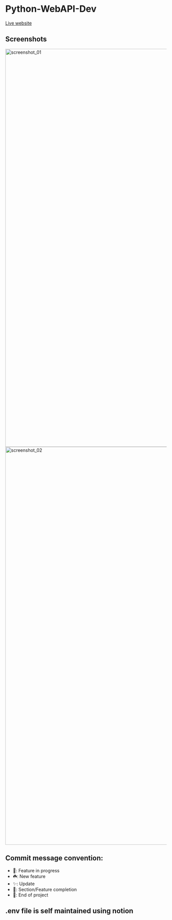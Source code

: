 # Python-WebAPI-Dev
<a href="https://fastapi-jiang.herokuapp.com/" target="_blank">Live website</a>

## Screenshots
<img width="1243" alt="screenshot_01" src="https://user-images.githubusercontent.com/35544956/203724990-77e1c45c-710a-48d7-9bab-82dde0427d52.png">
<img width="1243" alt="screenshot_02" src="https://user-images.githubusercontent.com/35544956/203725003-25e93c3c-1af5-404d-900f-a56fa31495c7.png">

## Commit message convention:
- 🍹: Feature in progress
- ☘️: New feature
- ✨: Update
- 🪪: Section/Feature completion
- 🎉: End of project

## .env file is self maintained using notion